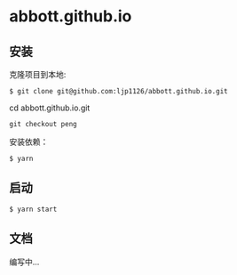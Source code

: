 # abbott.github.io
## 安装
克隆项目到本地:
```
$ git clone git@github.com:ljp1126/abbott.github.io.git
```
cd abbott.github.io.git
```
git checkout peng
```
安装依赖：
```
$ yarn
```
## 启动
```
$ yarn start
```
## 文档
编写中...

